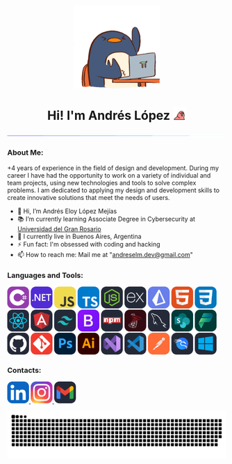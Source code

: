 <div id="header" align="center">
    <img src="assets/Penguin.gif" width=200 />
</div>

<div id="hey" align="center">
  <h1>
    Hi!
    I'm Andrés López
    <img src="assets/parrot.gif" width="30" height="30"/>
  </h1>
</div>

<p align="center">
  <img src="assets/line.gif">
</p>

<h3 align="left">About Me:</h3>

+4 years of experience in the field of design and development. During my career I have had the opportunity to work on a variety of individual and team projects, using new technologies and tools to solve complex problems. I am dedicated to applying my design and development skills to create innovative solutions that meet the needs of users.

- 👋 Hi, I’m Andrés Eloy López Mejías
- 📚 I’m currently learning Associate Degree in Cybersecurity at [Universidad del Gran Rosario](https://ugr.edu.ar/carreras/tecnicatura-universitaria-en-ciberseguridad/)	
- 📍 I currently live in Buenos Aires, Argentina
- ⚡ Fun fact: I'm obsessed with coding and hacking
- 📫 How to reach me: Mail me at "andreselm.dev@gmail.com"

<h3 align="left">Languages and Tools:</h3>

<img src="assets/CS.svg" width="50" height="50" /> <img src="assets/DotNet.svg" width="50" height="50" /> <img src="assets/JavaScript.svg" width="50" height="50" /> <img src="assets/TypeScript.svg" width="50" height="50" /> <img src="assets/NodeJS-Dark.svg" width="50" height="50" /> <img src="assets/ExpressJS-Dark.svg" width="50" height="50" /> <img src="assets/Prisma.svg" width="50" height="50" /> <img src="assets/HTML.svg" width="50" height="50" /> <img src="assets/CSS.svg" width="50" height="50" /> <img src="assets/React-Dark.svg" width="50" height="50" /> <img src="assets/Angular-Dark.svg" width="50" height="50" /> <img src="assets/TailwindCSS-Dark.svg" width="50" height="50" /> <img src="assets/Bootstrap.svg" width="50" height="50" /> <img src="assets/Npm-Dark.svg" width="50" height="50" /> <img src="assets/SqlServer.svg" width="50" height="50" /> <img src="assets/MySQL-Dark.svg" width="50" height="50" /> <img src="assets/Sharepoint.svg" width="50" height="50" /> <img src="assets/PowerPlatform.svg" width="50" height="50" /> <img src="assets/Github-Dark.svg" width="50" height="50" /> <img src="assets/Git.svg" width="50" height="50" /> <img src="assets/Photoshop.svg" width="50" height="50" /> <img src="assets/Illustrator.svg" width="50" height="50" /> <img src="assets/VisualStudio-Dark.svg" width="50" height="50" /> <img src="assets/VSCode-Dark.svg" width="50" height="50" /> <img src="assets/Postman.svg" width="50" height="50" /> <img src="assets/Kali-Dark.svg" width="50" height="50" /> <img src="assets/Windows-Dark.svg" width="50" height="50" />

<h3 align="left">Contacts:</h3>

<a href="https://www.linkedin.com/in/andreslopezzz/" target="_blank"><img src="assets/LinkedIn.svg" width="50" height="50" /></a><a href="https://www.instagram.com/andreselm_" target="_blank"> <img src="assets/Instagram.svg" width="50" height="50" /></a><a href="mailto:andreselm.dev@gmail.com" target="_blank"> <img src="assets/Gmail-Dark.svg" width="50" height="50" /></a>

<p>
  <img src="assets/grid-snake.svg">
</p>
